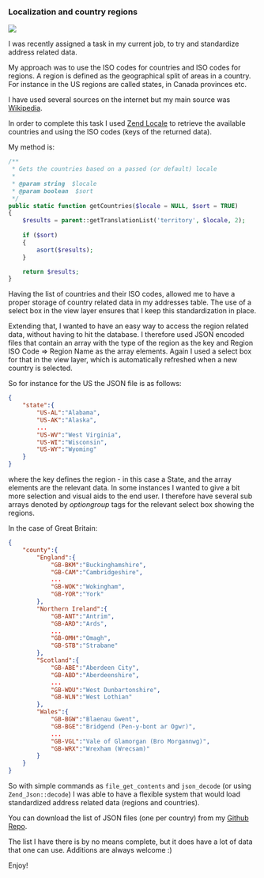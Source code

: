 ### Localization and country regions

<img class="post-image" src="{{ cdnUrl }}/files/2012-03-05-remote-backup.jpg" />

I was recently assigned a task in my current job, to try and standardize address related data.

My approach was to use the ISO codes for countries and ISO codes for regions. A region is defined as the geographical split of areas in a country. For instance in the US regions are called states, in Canada provinces etc.

I have used several sources on the internet but my main source was [Wikipedia](http://en.wikipedia.org/wiki/ISO_3166-2).

In order to complete this task I used [Zend Locale](http://framework.zend.com/manual/en/zend.locale.html) to retrieve the available countries and using the ISO codes (keys of the returned data).

My method is:

```php
/**
 * Gets the countries based on a passed (or default) locale
 * 
 * @param string  $locale
 * @param boolean  $sort
 */
public static function getCountries($locale = NULL, $sort = TRUE)
{
    $results = parent::getTranslationList('territory', $locale, 2);
    
    if ($sort) 
    {
        asort($results);
    }

    return $results;
}
```

Having the list of countries and their ISO codes, allowed me to have a proper storage of country related data in my addresses table. The use of a select box in the view layer ensures that I keep this standardization in place.

Extending that, I wanted to have an easy way to access the region related data, without having to hit the database. I therefore used JSON encoded files that contain an array with the type of the region as the key and Region ISO Code => Region Name as the array elements. Again I used a select box for that in the view layer, which is automatically refreshed when a new country is selected.

So for instance for the US the JSON file is as follows:

```json
{
    "state":{
        "US-AL":"Alabama",
        "US-AK":"Alaska",
        ...
        "US-WV":"West Virginia",
        "US-WI":"Wisconsin",
        "US-WY":"Wyoming"
    }
}
```

where the key defines the region - in this case a State, and the array elements are the relevant data. In some instances I wanted to give a bit more selection and visual aids to the end user. I therefore have several sub arrays denoted by *optiongroup* tags for the relevant select box showing the regions.

In the case of Great Britain:

```json
{
    "county":{
        "England":{
            "GB-BKM":"Buckinghamshire",
            "GB-CAM":"Cambridgeshire",
            ...
            "GB-WOK":"Wokingham",
            "GB-YOR":"York"
        },
        "Northern Ireland":{
            "GB-ANT":"Antrim",
            "GB-ARD":"Ards",
            ...
            "GB-OMH":"Omagh",
            "GB-STB":"Strabane"
        },
        "Scotland":{
            "GB-ABE":"Aberdeen City",
            "GB-ABD":"Aberdeenshire",
            ...
            "GB-WDU":"West Dunbartonshire",
            "GB-WLN":"West Lothian"
        },
        "Wales":{
            "GB-BGW":"Blaenau Gwent",
            "GB-BGE":"Bridgend (Pen-y-bont ar Ogwr)",
            ...
            "GB-VGL":"Vale of Glamorgan (Bro Morgannwg)",
            "GB-WRX":"Wrexham (Wrecsam)"
        }
    }
}
```

So with simple commands as `file_get_contents` and `json_decode` (or using `Zend_Json::decode`) I was able to have a flexible system that would load standardized address related data (regions and countries).

You can download the list of JSON files (one per country) from my [Github Repo](https://github.com/niden/Localized_World_Regions).

The list I have there is by no means complete, but it does have a lot of data that one can use. Additions are always welcome :)

Enjoy!

